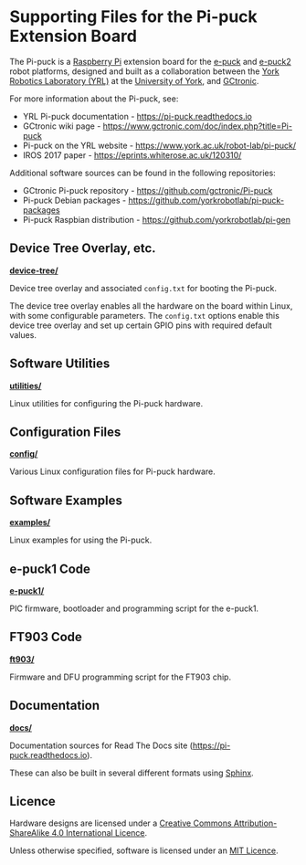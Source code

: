 # Supporting Files for the Pi-puck Extension Board

The Pi-puck is a [Raspberry Pi](https://www.raspberrypi.org) extension board for the [e-puck](https://www.gctronic.com/doc/index.php?title=E-Puck) and [e-puck2](https://www.gctronic.com/doc/index.php?title=e-puck2) robot platforms, designed and built as a collaboration between the [York Robotics Laboratory (YRL)](https://www.york.ac.uk/robot-lab/) at the [University of York](https://www.cs.york.ac.uk), and [GCtronic](https://www.gctronic.com).

For more information about the Pi-puck, see:
- YRL Pi-puck documentation - https://pi-puck.readthedocs.io
- GCtronic wiki page - https://www.gctronic.com/doc/index.php?title=Pi-puck
- Pi-puck on the YRL website - https://www.york.ac.uk/robot-lab/pi-puck/
- IROS 2017 paper - https://eprints.whiterose.ac.uk/120310/

Additional software sources can be found in the following repositories:
- GCtronic Pi-puck repository - https://github.com/gctronic/Pi-puck
- Pi-puck Debian packages - https://github.com/yorkrobotlab/pi-puck-packages
- Pi-puck Raspbian distribution - https://github.com/yorkrobotlab/pi-gen


## Device Tree Overlay, etc.

**[device-tree/](device-tree/)**

Device tree overlay and associated `config.txt` for booting the Pi-puck.

The device tree overlay enables all the hardware on the board within Linux, with some configurable parameters. The `config.txt` options enable this device tree overlay and set up certain GPIO pins with required default values.


## Software Utilities

**[utilities/](utilities/)**

Linux utilities for configuring the Pi-puck hardware.


## Configuration Files

**[config/](config/)**

Various Linux configuration files for Pi-puck hardware.


## Software Examples

**[examples/](examples/)**

Linux examples for using the Pi-puck.


## e-puck1 Code

**[e-puck1/](e-puck1/)**

PIC firmware, bootloader and programming script for the e-puck1.


## FT903 Code

**[ft903/](ft903/)**

Firmware and DFU programming script for the FT903 chip.


## Documentation

**[docs/](docs/)**

Documentation sources for Read The Docs site (https://pi-puck.readthedocs.io).

These can also be built in several different formats using [Sphinx](https://www.sphinx-doc.org).


## Licence

Hardware designs are licensed under a [Creative Commons Attribution-ShareAlike 4.0 International Licence][cc-by-sa].

Unless otherwise specified, software is licensed under an [MIT Licence][mit].


[cc-by-sa]: http://creativecommons.org/licenses/by-sa/4.0/
[mit]: /LICENSE-MIT
